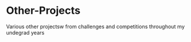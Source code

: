 # Other-Projects
Various other projectsw from challenges and competitions throughout my undegrad years
